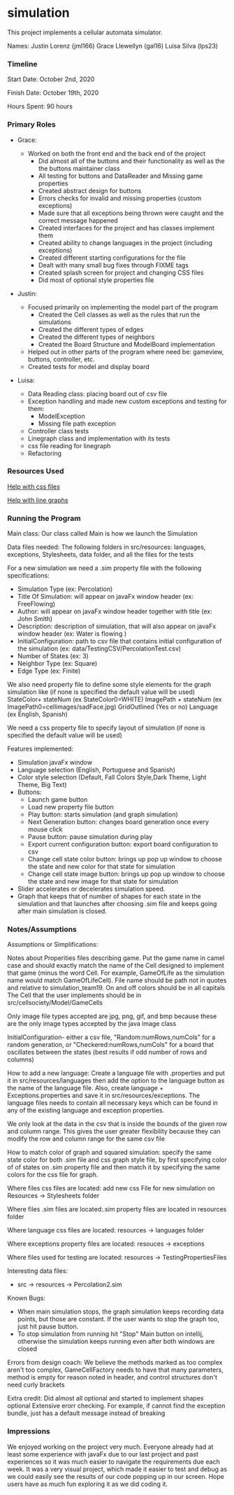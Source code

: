 simulation
====

This project implements a cellular automata simulator.

Names:
Justin Lorenz (jml166)
Grace Llewellyn (gal16)
Luisa Silva (lps23)

### Timeline

Start Date: October 2nd, 2020

Finish Date:  October 19th, 2020

Hours Spent: 90 hours

### Primary Roles

* Grace:
	* Worked on both the front end and the back end of the project
		* Did almost all of the buttons and their functionality as well as the the buttons maintainer class
		* All testing for buttons and DataReader and Missing game properties
		* Created abstract design for buttons
		* Errors checks for invalid and missing properties (custom exceptions)
		* Made sure that all exceptions being thrown were caught and the correct message happened
		* Created interfaces for the project and has classes implement them
		* Created ability to change languages in the project (including exceptions)
		* Created different starting configurations for the file
		* Dealt with many small bug fixes through FIXME tags
		* Created splash screen for project and changing CSS files
		* Did most of optional style properties file

* Justin:
    * Focused primarily on implementing the model part of the program
        * Created the Cell classes as well as the rules that run the simulations
        * Created the different types of edges
        * Created the different types of neighbors
        * Created the Board Structure and ModelBoard implementation
    * Helped out in other parts of the program where need be: gameview, buttons, controller, etc.
    * Created tests for model and display board 

* Luisa: 
    * Data Reading class: placing board out of csv file
    * Exception handling and made new custom exceptions and testing for them:
        * ModelException
        * Missing file path exception
    * Controller class tests
    * Linegraph class and implementation with its tests
    * css file reading for linegraph
    * Refactoring


### Resources Used
[Help with css files](https://www.callicoder.com/javafx-css-tutorial/)

[Help with line graphs](https://stackoverflow.com/questions/24899115/javafx-why-linechart-repeats-colors-after-few-plots)

### Running the Program

Main class: Our class called Main is how we launch the Simulation

Data files needed: The following folders in src/resources: languages, exceptions, Stylesheets, data folder, and all the files for the tests

For a new simulation we need a .sim property file with the following specifications:

* Simulation Type (ex: Percolation)
* Title Of Simulation: will appear on javaFx window header (ex: FreeFlowing)
* Author: will appear on javaFx window header together with title (ex: John Smith)
* Description: description of simulation, that will also appear on javaFx window header (ex: Water is flowing )
* InitialConfiguration: path to csv file that contains initial configuration of the simulation (ex: data/TestingCSV/PercolationTest.csv)
* Number of States (ex: 3)
* Neighbor Type (ex: Square)
* Edge Type (ex: Finite)

We also need property file to define some style elements for the graph simulation like 
 (if none is specified the default value will be used)
StateColor+ stateNum (ex StateColor0=WHITE)
ImagePath + stateNum (ex ImagePath0=cellimages/sadFace.jpg)
GridOutlined (Yes or no)
Language (ex English, Spanish)

We need a css property file to specify layout of simulation (if none is specified the default value will be used)

Features implemented:

* Simulation javaFx window
* Language selection (English, Portuguese and Spanish)
* Color style selection (Default, Fall Colors Style,Dark Theme, Light Theme, Big Text)
* Buttons:
    * Launch game button
    * Load new property file button
    * Play button: starts simulation (and graph simulation)
    * Next Generation button: changes board generation once every mouse click
    * Pause button: pause simulation during play
    * Export current configuration button: export board configuration to csv
    * Change cell state color button: brings up pop up window to choose the state and new color for that state for simulation
    * Change cell state image button: brings up pop up window to choose the state and new image for that state for simulation
* Slider accelerates or decelerates simulation speed.
* Graph that keeps that of number of shapes for each state in the simulation and that launches after choosing .sim file and keeps going after main simulation is closed.


### Notes/Assumptions

Assumptions or Simplifications:

Notes about Properities files describing game. Put the game name in camel case and should exactly match the name of the Cell designed to implement that game (minus the word Cell. For example, GameOfLife as the simulation name would match GameOfLifeCell).  File name should be path not in quotes and relative to simulation_team19. On and off colors should be in all capitals 
The Cell that the user implements should be in src/cellsociety/Model/GameCells

Only image file types accepted are jpg, png, gif, and bmp because these are the only image types accepted by the java image class

InitialConfiguration- either a csv file, "Random:numRows,numCols" for a random generation, or "Checkered:numRows,numCols" for a board that oscillates between the states (best results if odd number of rows and columns)

How to add a new language: Create a language file with .properties and put it in src/resources/languages then add the option to the language button as the name of the language file.  Also, create language + Exceptions.properties and save it in src/resources/exceptions. The language files needs to contain all necessary keys which can be found in any of the existing language and exception properties.

We only look at the data in the csv that is inside the bounds of the given row and column range. This gives the user greater flexibility because they can modify the row and column range for the same csv file

How to match color of graph and squared simulation: specify the same state color for both .sim file and css graph style file, by
first specifying color of of states on .sim property file and then match it by specifying the same
colors for the css file for graph.

Where files css files are located: add new css File for new simulation on Resources -> Stylesheets folder

Where files .sim files are located:.sim property files are located in resources folder

Where language css files are located: resources -> languages folder

Where exceptions property files are located: resouces -> exceptions

Where files used for testing are located: resources -> TestingPropertiesFiles


Interesting data files:

* src -> resources -> Percolation2.sim

Known Bugs:

* When main simulation stops, the graph simulation keeps recording data points, but those are constant. If
the user wants to stop the graph too, just hit pause button.
* To stop simulation from running hit "Stop" Main button on intellij, otherwise the simulation keeps running even after both windows are closed

Errors from design coach: We believe the methods marked as too complex aren't too complex, GameCellFactory needs to have that many parameters, method is empty for reason noted in header, and control structures don't need curly brackets

Extra credit:
Did almost all optional and started to implement shapes optional 
Extensive erorr checking. For example, if cannot find the exception bundle, just has a default message instead of breaking

### Impressions

We enjoyed working on the project very much. Everyone already had at least some experience with
javaFx due to our last project and past experiences so it was much easier to navigate the requirements
due each week. It was a very visual project, which made it easier to test and debug as we could easily see the
results of our code popping up in our screen. Hope users have as much fun exploring it as we did coding it.


